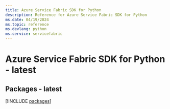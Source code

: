 ```yaml
---
title: Azure Service Fabric SDK for Python
description: Reference for Azure Service Fabric SDK for Python
ms.date: 04/19/2024
ms.topic: reference
ms.devlang: python
ms.service: servicefabric
---
```

# Azure Service Fabric SDK for Python - latest
## Packages - latest
[!INCLUDE [packages](service-fabric-index.md)]